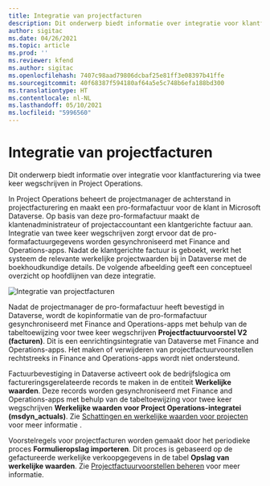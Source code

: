 ```yaml
---
title: Integratie van projectfacturen
description: Dit onderwerp biedt informatie over integratie voor klantfacturering via twee keer wegschrijven in Project Operations.
author: sigitac
ms.date: 04/26/2021
ms.topic: article
ms.prod: ''
ms.reviewer: kfend
ms.author: sigitac
ms.openlocfilehash: 7407c98aad79806dcbaf25e81ff3e08397b41ffe
ms.sourcegitcommit: 40f68387f594180af64a5e5c748b6efa188bd300
ms.translationtype: HT
ms.contentlocale: nl-NL
ms.lasthandoff: 05/10/2021
ms.locfileid: "5996560"
---
```

# <a name="project-invoice-integration"></a>Integratie van projectfacturen

Dit onderwerp biedt informatie over integratie voor klantfacturering via twee keer wegschrijven in Project Operations.

In Project Operations beheert de projectmanager de achterstand in projectfacturering en maakt een pro-formafactuur voor de klant in Microsoft Dataverse. Op basis van deze pro-formafactuur maakt de klantenadministrateur of projectaccountant een klantgerichte factuur aan. Integratie van twee keer wegschrijven zorgt ervoor dat de pro-formafactuurgegevens worden gesynchroniseerd met Finance and Operations-apps. Nadat de klantgerichte factuur is geboekt, werkt het systeem de relevante werkelijke projectwaarden bij in Dataverse met de boekhoudkundige details. De volgende afbeelding geeft een conceptueel overzicht op hoofdlijnen van deze integratie.

   ![Integratie van projectfacturen](./media/DW5Invoicing.png)

Nadat de projectmanager de pro-formafactuur heeft bevestigd in Dataverse, wordt de kopinformatie van de pro-formafactuur gesynchroniseerd met Finance and Operations-apps met behulp van de tabeltoewijzing voor twee keer wegschrijven **Projectfactuurvoorstel V2 (facturen)**. Dit is een eenrichtingsintegratie van Dataverse met Finance and Operations-apps. Het maken of verwijderen van projectfactuurvoorstellen rechtstreeks in Finance and Operations-apps wordt niet ondersteund.

Factuurbevestiging in Dataverse activeert ook de bedrijfslogica om factureringsgerelateerde records te maken in de entiteit **Werkelijke waarden**. Deze records worden gesynchroniseerd met Finance and Operations-apps met behulp van de tabeltoewijzing voor twee keer wegschrijven **Werkelijke waarden voor Project Operations-integratei (msdyn\_actuals)**. Zie [Schattingen en werkelijke waarden voor projecten](resource-dual-write-estimates-actuals.md) voor meer informatie . 

Voorstelregels voor projectfacturen worden gemaakt door het periodieke proces **Formulieropslag importeren**. Dit proces is gebaseerd op de gefactureerde werkelijke verkoopgegevens in de tabel **Opslag van werkelijke waarden**. Zie [Projectfactuurvoorstellen beheren](../invoicing/format-update-project-invoice-proposals.md#create-project-invoice-proposals) voor meer informatie. 
